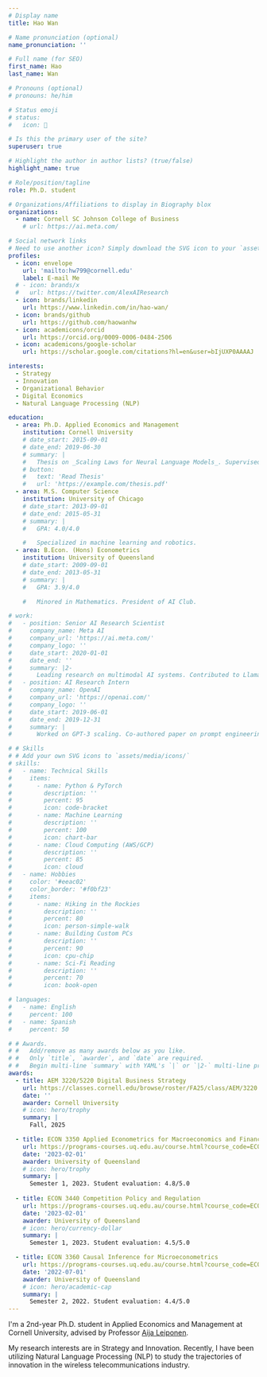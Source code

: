 ```yaml
---
# Display name
title: Hao Wan

# Name pronunciation (optional)
name_pronunciation: ''

# Full name (for SEO)
first_name: Hao
last_name: Wan

# Pronouns (optional)
# pronouns: he/him

# Status emoji
# status:
#   icon: 🚀

# Is this the primary user of the site?
superuser: true

# Highlight the author in author lists? (true/false)
highlight_name: true

# Role/position/tagline
role: Ph.D. student

# Organizations/Affiliations to display in Biography blox
organizations:
  - name: Cornell SC Johnson College of Business
    # url: https://ai.meta.com/

# Social network links
# Need to use another icon? Simply download the SVG icon to your `assets/media/icons/` folder.
profiles:
  - icon: envelope
    url: 'mailto:hw799@cornell.edu'
    label: E-mail Me
  # - icon: brands/x
  #   url: https://twitter.com/AlexAIResearch
  - icon: brands/linkedin
    url: https://www.linkedin.com/in/hao-wan/
  - icon: brands/github
    url: https://github.com/haowanhw
  - icon: academicons/orcid
    url: https://orcid.org/0009-0006-0484-2506
  - icon: academicons/google-scholar
    url: https://scholar.google.com/citations?hl=en&user=bIjUXP0AAAAJ

interests:
  - Strategy
  - Innovation
  - Organizational Behavior
  - Digital Economics
  - Natural Language Processing (NLP)

education:
  - area: Ph.D. Applied Economics and Management
    institution: Cornell University
    # date_start: 2015-09-01
    # date_end: 2019-06-30
    # summary: |
    #   Thesis on _Scaling Laws for Neural Language Models_. Supervised by Prof. Andrew Ng. Published 5 papers in NeurIPS and ICML, with 2 best paper awards.
    # button:
    #   text: 'Read Thesis'
    #   url: 'https://example.com/thesis.pdf'
  - area: M.S. Computer Science
    institution: University of Chicago
    # date_start: 2013-09-01
    # date_end: 2015-05-31
    # summary: |
    #   GPA: 4.0/4.0

    #   Specialized in machine learning and robotics.
  - area: B.Econ. (Hons) Econometrics
    institution: University of Queensland
    # date_start: 2009-09-01
    # date_end: 2013-05-31
    # summary: |
    #   GPA: 3.9/4.0

    #   Minored in Mathematics. President of AI Club.

# work:
#   - position: Senior AI Research Scientist
#     company_name: Meta AI
#     company_url: 'https://ai.meta.com/'
#     company_logo: ''
#     date_start: 2020-01-01
#     date_end: ''
#     summary: |2-
#       Leading research on multimodal AI systems. Contributed to Llama 2 and other open-source models. 50+ citations in 3 years.
#   - position: AI Research Intern
#     company_name: OpenAI
#     company_url: 'https://openai.com/'
#     company_logo: ''
#     date_start: 2019-06-01
#     date_end: 2019-12-31
#     summary: |
#       Worked on GPT-3 scaling. Co-authored paper on prompt engineering.

# # Skills
# # Add your own SVG icons to `assets/media/icons/`
# skills:
#   - name: Technical Skills
#     items:
#       - name: Python & PyTorch
#         description: ''
#         percent: 95
#         icon: code-bracket
#       - name: Machine Learning
#         description: ''
#         percent: 100
#         icon: chart-bar
#       - name: Cloud Computing (AWS/GCP)
#         description: ''
#         percent: 85
#         icon: cloud
#   - name: Hobbies
#     color: '#eeac02'
#     color_border: '#f0bf23'
#     items:
#       - name: Hiking in the Rockies
#         description: ''
#         percent: 80
#         icon: person-simple-walk
#       - name: Building Custom PCs
#         description: ''
#         percent: 90
#         icon: cpu-chip
#       - name: Sci-Fi Reading
#         description: ''
#         percent: 70
#         icon: book-open

# languages:
#   - name: English
#     percent: 100
#   - name: Spanish
#     percent: 50

# # Awards.
# #   Add/remove as many awards below as you like.
# #   Only `title`, `awarder`, and `date` are required.
# #   Begin multi-line `summary` with YAML's `|` or `|2-` multi-line prefix and indent 2 spaces below.
awards:
  - title: AEM 3220/5220 Digital Business Strategy
    url: https://classes.cornell.edu/browse/roster/FA25/class/AEM/3220
    date: ''
    awarder: Cornell University
    # icon: hero/trophy
    summary: |
      Fall, 2025

  - title: ECON 3350 Applied Econometrics for Macroeconomics and Finance
    url: https://programs-courses.uq.edu.au/course.html?course_code=ECON3350
    date: '2023-02-01'
    awarder: University of Queensland
    # icon: hero/trophy
    summary: |
      Semester 1, 2023. Student evaluation: 4.8/5.0
      
  - title: ECON 3440 Competition Policy and Regulation
    url: https://programs-courses.uq.edu.au/course.html?course_code=ECON3440
    date: '2023-02-01'
    awarder: University of Queensland
    # icon: hero/currency-dollar
    summary: |
      Semester 1, 2023. Student evaluation: 4.5/5.0

  - title: ECON 3360 Causal Inference for Microeconometrics
    url: https://programs-courses.uq.edu.au/course.html?course_code=ECON3360
    date: '2022-07-01'
    awarder: University of Queensland
    # icon: hero/academic-cap
    summary: |
      Semester 2, 2022. Student evaluation: 4.4/5.0
---
```


I'm a 2nd-year Ph.D. student in Applied Economics and Management at Cornell University, advised by Professor [Aija Leiponen](https://business.cornell.edu/faculty-research/faculty/ael24/). 

My research interests are in Strategy and Innovation. Recently, I have been utilizing Natural Language Processing (NLP) to study the trajectories of innovation in the wireless telecommunications industry.


